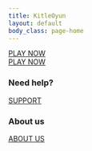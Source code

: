 ```yaml
---
title: KitleOyun
layout: default
body_class: page-home
---
```


<div class="head-slider-wrapper">
    <div class="head-slider" id="home-slider">
        <div class="slide slide-tribes-of-isoterra"><a class="btn btn-lg btn-action" href="tribes-of-isoterra">PLAY NOW</a></div>
        <div class="slide slide-tribes-of-isoterra-2"><a class="btn btn-lg btn-action" href="tribes-of-isoterra">PLAY NOW</a></div>
    </div>
</div>
<section class="section-featured">
    <div class="container">
        <div class="row row-no-padding">
            <div class="f col-sm-6 f-help">
                <div class="inside">
                    <h3 class="title">Need help?</h3>
                    <p><a class="btn btn-lg btn-primary" href="support">SUPPORT</a></p>
                </div>
            </div>
            <div class="f col-sm-6 f-about">
                <div class="inside">
                    <h3 class="title">About us</h3>
                    <p><a class="btn btn-lg btn-primary" href="about">ABOUT US</a></p>
                </div>
            </div>
        </div>
    </div>
</section>

